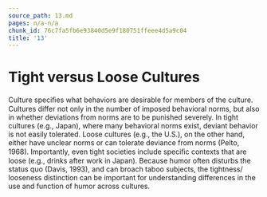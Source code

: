 ```yaml
---
source_path: 13.md
pages: n/a-n/a
chunk_id: 76c7fa5fb6e93840d5e9f180751ffeee4d5a9c04
title: '13'
---
```

# Tight versus Loose Cultures

Culture speciﬁes what behaviors are desirable for members of the culture. Cultures differ not only in the number of imposed behavioral norms, but also in whether deviations from norms are to be punished severely. In tight cultures (e.g., Japan), where many behavioral norms exist, deviant behavior is not easily tolerated. Loose cultures (e.g., the U.S.), on the other hand, either have unclear norms or can tolerate deviance from norms (Pelto, 1968). Importantly, even tight societies include speciﬁc contexts that are loose (e.g., drinks after work in Japan). Because humor often disturbs the status quo (Davis, 1993), and can broach taboo subjects, the tightness/ looseness distinction can be important for understanding differences in the use and function of humor across cultures.
